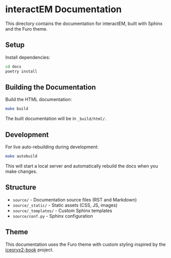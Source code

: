 # interactEM Documentation

This directory contains the documentation for interactEM, built with Sphinx and the Furo theme.

## Setup

Install dependencies:

```bash
cd docs
poetry install
```

## Building the Documentation

Build the HTML documentation:

```bash
make build
```

The built documentation will be in `_build/html/`.

## Development

For live auto-rebuilding during development:

```bash
make autobuild
```

This will start a local server and automatically rebuild the docs when you make changes.

## Structure

- `source/` - Documentation source files (RST and Markdown)
- `source/_static/` - Static assets (CSS, JS, images)
- `source/_templates/` - Custom Sphinx templates
- `source/conf.py` - Sphinx configuration

## Theme

This documentation uses the Furo theme with custom styling inspired by the [iceoryx2-book](https://github.com/ekxide/iceoryx2-book) project.
